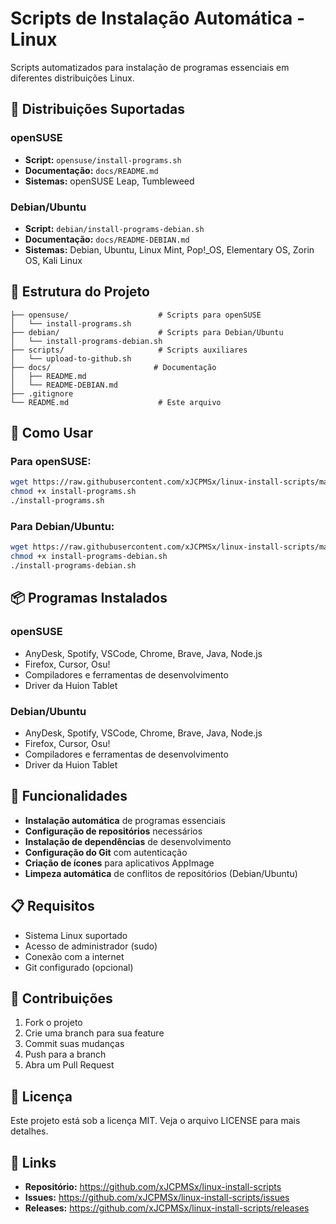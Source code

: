 # Scripts de Instalação Automática - Linux

Scripts automatizados para instalação de programas essenciais em diferentes distribuições Linux.

## 🐧 Distribuições Suportadas

### openSUSE
- **Script:** `opensuse/install-programs.sh`
- **Documentação:** `docs/README.md`
- **Sistemas:** openSUSE Leap, Tumbleweed

### Debian/Ubuntu
- **Script:** `debian/install-programs-debian.sh`
- **Documentação:** `docs/README-DEBIAN.md`
- **Sistemas:** Debian, Ubuntu, Linux Mint, Pop!_OS, Elementary OS, Zorin OS, Kali Linux

## 📁 Estrutura do Projeto

```
├── opensuse/                    # Scripts para openSUSE
│   └── install-programs.sh
├── debian/                      # Scripts para Debian/Ubuntu
│   └── install-programs-debian.sh
├── scripts/                     # Scripts auxiliares
│   └── upload-to-github.sh
├── docs/                       # Documentação
│   ├── README.md
│   └── README-DEBIAN.md
├── .gitignore
└── README.md                    # Este arquivo
```

## 🚀 Como Usar

### Para openSUSE:
```bash
wget https://raw.githubusercontent.com/xJCPMSx/linux-install-scripts/main/opensuse/install-programs.sh
chmod +x install-programs.sh
./install-programs.sh
```

### Para Debian/Ubuntu:
```bash
wget https://raw.githubusercontent.com/xJCPMSx/linux-install-scripts/main/debian/install-programs-debian.sh
chmod +x install-programs-debian.sh
./install-programs-debian.sh
```

## 📦 Programas Instalados

### openSUSE
- AnyDesk, Spotify, VSCode, Chrome, Brave, Java, Node.js
- Firefox, Cursor, Osu!
- Compiladores e ferramentas de desenvolvimento
- Driver da Huion Tablet

### Debian/Ubuntu
- AnyDesk, Spotify, VSCode, Chrome, Brave, Java, Node.js
- Firefox, Cursor, Osu!
- Compiladores e ferramentas de desenvolvimento
- Driver da Huion Tablet

## 🔧 Funcionalidades

- **Instalação automática** de programas essenciais
- **Configuração de repositórios** necessários
- **Instalação de dependências** de desenvolvimento
- **Configuração do Git** com autenticação
- **Criação de ícones** para aplicativos AppImage
- **Limpeza automática** de conflitos de repositórios (Debian/Ubuntu)

## 📋 Requisitos

- Sistema Linux suportado
- Acesso de administrador (sudo)
- Conexão com a internet
- Git configurado (opcional)

## 🤝 Contribuições

1. Fork o projeto
2. Crie uma branch para sua feature
3. Commit suas mudanças
4. Push para a branch
5. Abra um Pull Request

## 📄 Licença

Este projeto está sob a licença MIT. Veja o arquivo LICENSE para mais detalhes.

## 🔗 Links

- **Repositório:** https://github.com/xJCPMSx/linux-install-scripts
- **Issues:** https://github.com/xJCPMSx/linux-install-scripts/issues
- **Releases:** https://github.com/xJCPMSx/linux-install-scripts/releases